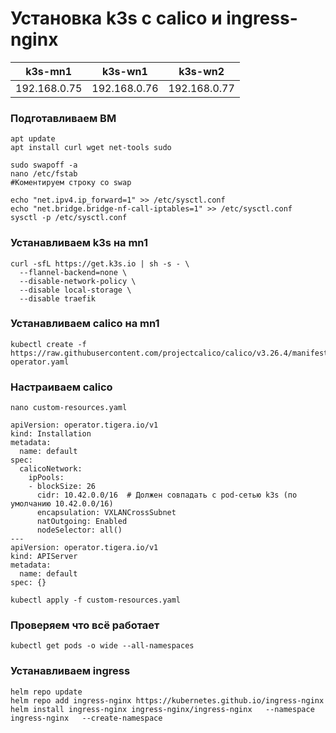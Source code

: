 # Установка k3s с calico и ingress-nginx
|       k3s-mn1      |      k3s-wn1      |      k3s-wn2    |
|--------------------|-------------------|-----------------|
|    192.168.0.75    |   192.168.0.76    |  192.168.0.77   |
### Подготавливаем ВМ
```
apt update
apt install curl wget net-tools sudo

```
```
sudo swapoff -a
nano /etc/fstab
#Коментируем строку со swap
```
```
echo "net.ipv4.ip_forward=1" >> /etc/sysctl.conf
echo "net.bridge.bridge-nf-call-iptables=1" >> /etc/sysctl.conf 
sysctl -p /etc/sysctl.conf
```

### Устанавливаем k3s на mn1 

```
curl -sfL https://get.k3s.io | sh -s - \
  --flannel-backend=none \
  --disable-network-policy \
  --disable local-storage \
  --disable traefik 
```
### Устанавливаем calico на mn1

```
kubectl create -f https://raw.githubusercontent.com/projectcalico/calico/v3.26.4/manifests/tigera-operator.yaml
```
### Настраиваем calico
```
nano custom-resources.yaml
```

```
apiVersion: operator.tigera.io/v1
kind: Installation
metadata:
  name: default
spec:
  calicoNetwork:
    ipPools:
    - blockSize: 26
      cidr: 10.42.0.0/16  # Должен совпадать с pod-сетью k3s (по умолчанию 10.42.0.0/16)
      encapsulation: VXLANCrossSubnet
      natOutgoing: Enabled
      nodeSelector: all()
---
apiVersion: operator.tigera.io/v1
kind: APIServer
metadata:
  name: default
spec: {}
```
```
kubectl apply -f custom-resources.yaml
```
### Проверяем что всё работает 
```
kubectl get pods -o wide --all-namespaces
```
### Устанавливаем ingress
```
helm repo update
helm repo add ingress-nginx https://kubernetes.github.io/ingress-nginx
helm install ingress-nginx ingress-nginx/ingress-nginx   --namespace ingress-nginx   --create-namespace
```
